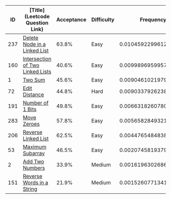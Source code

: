 |ID|[Title](Leetcode Question Link)|Acceptance|Difficulty|Frequency|
|----|-----|----|---|---|
|237|[Delete Node in a Linked List]( https://leetcode.com/problems/delete-node-in-a-linked-list)|63.8%|Easy|0.010459229961269176|
|160|[Intersection of Two Linked Lists]( https://leetcode.com/problems/intersection-of-two-linked-lists)|40.6%|Easy|0.00998969599575425|
|1|[Two Sum]( https://leetcode.com/problems/two-sum)|45.6%|Easy|0.009046102197985831|
|72|[Edit Distance]( https://leetcode.com/problems/edit-distance)|44.8%|Hard|0.009033792623879294|
|191|[Number of 1 Bits]( https://leetcode.com/problems/number-of-1-bits)|49.8%|Easy|0.006631826078021504|
|283|[Move Zeroes]( https://leetcode.com/problems/move-zeroes)|57.8%|Easy|0.005658284932140847|
|206|[Reverse Linked List]( https://leetcode.com/problems/reverse-linked-list)|62.5%|Easy|0.004476548483843356|
|53|[Maximum Subarray]( https://leetcode.com/problems/maximum-subarray)|46.5%|Easy|0.0020745819379855658|
|2|[Add Two Numbers]( https://leetcode.com/problems/add-two-numbers)|33.9%|Medium|0.0016196302686159038|
|151|[Reverse Words in a String]( https://leetcode.com/problems/reverse-words-in-a-string)|21.9%|Medium|0.0015260771341435947|
